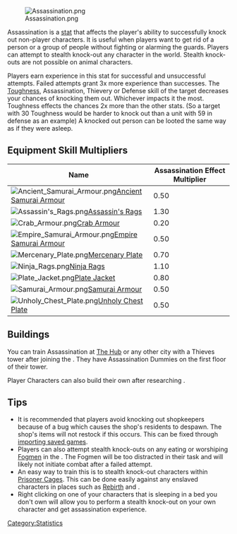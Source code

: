 <figure>
<img src="Assassination.png" title="Assassination.png" />
<figcaption>Assassination.png</figcaption>
</figure>

Assassination is a [stat](Statistics.md "wikilink") that affects the
player's ability to successfully knock out non-player characters. It is
useful when players want to get rid of a person or a group of people
without fighting or alarming the guards. Players can attempt to stealth
knock-out any character in the world. Stealth knock-outs are not
possible on animal characters.

Players earn experience in this stat for successful and unsuccessful
attempts. Failed attempts grant 3x more experience than successes. The
[Toughness](Toughness.md "wikilink"), Assassination, Thievery or Defense
skill of the target decreases your chances of knocking them out.
Whichever impacts it the most. Toughness effects the chances 2x more
than the other stats. (So a target with 30 Toughness would be harder to
knock out than a unit with 59 in defense as an example) A knocked out
person can be looted the same way as if they were asleep.

## Equipment Skill Multipliers

| Name                                                                                                                    | Assassination Effect Multiplier |
|-------------------------------------------------------------------------------------------------------------------------|---------------------------------|
| ![](Ancient_Samurai_Armour.png "Ancient_Samurai_Armour.png")[Ancient Samurai Armour](Ancient_Samurai_Armour.md "wikilink") | 0.50                            |
| ![](Assassin's_Rags.png "Assassin's_Rags.png")[Assassin's Rags](Assassin's_Rags.md "wikilink")                             | 1.30                            |
| ![](Crab_Armour.png "Crab_Armour.png")[Crab Armour](Crab_Armour.md "wikilink")                                             | 0.20                            |
| ![](Empire_Samurai_Armour.png "Empire_Samurai_Armour.png")[Empire Samurai Armour](Empire_Samurai_Armour.md "wikilink")     | 0.50                            |
| ![](Mercenary_Plate.png "Mercenary_Plate.png")[Mercenary Plate](Mercenary_Plate.md "wikilink")                             | 0.70                            |
| ![](Ninja_Rags.png "Ninja_Rags.png")[Ninja Rags](Ninja_Rags.md "wikilink")                                                 | 1.10                            |
| ![](Plate_Jacket.png "Plate_Jacket.png")[Plate Jacket](Plate_Jacket.md "wikilink")                                         | 0.80                            |
| ![](Samurai_Armour.png "Samurai_Armour.png")[Samurai Armour](Samurai_Armour.md "wikilink")                                 | 0.50                            |
| ![](Unholy_Chest_Plate.png "Unholy_Chest_Plate.png")[Unholy Chest Plate](Unholy_Chest_Plate.md "wikilink")                 | 0.50                            |

## Buildings

You can train Assassination at [The Hub](The_Hub.md "wikilink") or any
other city with a Thieves tower after joining the [](Shinobi_Thieves.md). They have Assassination Dummies on
the first floor of their tower.

Player Characters can also build their own [](Assassination_Dummy.md) after researching [](Assassin_Training_(Tech).md).

## Tips

- It is recommended that players avoid knocking out shopkeepers because
  of a bug which causes the shop's residents to despawn. The shop's
  items will not restock if this occurs. This can be fixed through
  [importing saved games](Main_Menu.md "wikilink").
- Players can also attempt stealth knock-outs on any eating or
  worshiping [Fogmen](01%20-%20Projects%20&%20Wikis/Kenshi/Kenshi%20Wiki/Kenshi%20Wiki%20Template/Fogmen.md "wikilink") in the [](Fog_Islands.md). The Fogmen will be too distracted in
  their task and will likely not initiate combat after a failed attempt.
- An easy way to train this is to stealth knock-out characters within
  [Prisoner Cages](Prisoner_Cage.md "wikilink"). This can be done easily
  against any enslaved characters in places such as
  [Rebirth](Rebirth.md "wikilink") and [](Reaver_Camp.md).
- Right clicking on one of your characters that is sleeping in a bed you
  don't own will allow you to perform a stealth knock-out on your own
  character and get assassination experience.

[Category:Statistics](Category:Statistics "wikilink")